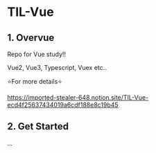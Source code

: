 # TIL-Vue   



## 1. Overvue

Repo for Vue study!!

Vue2, Vue3, Typescript, Vuex etc..



⭐For more details⭐   

https://imported-stealer-648.notion.site/TIL-Vue-ecd4f25637434019a6cdf188e8c19b45



## 2. Get Started

...

